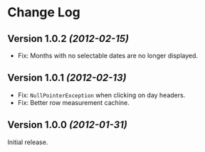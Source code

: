 Change Log
==========

Version 1.0.2 *(2012-02-15)*
----------------------------

 * Fix: Months with no selectable dates are no longer displayed.


Version 1.0.1 *(2012-02-13)*
----------------------------

 * Fix: `NullPointerException` when clicking on day headers.
 * Fix: Better row measurement cachine.


Version 1.0.0 *(2012-01-31)*
----------------------------

Initial release.
